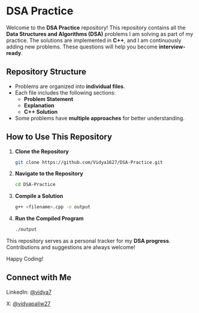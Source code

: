 # DSA Practice

Welcome to the **DSA Practice** repository! This repository contains all the **Data Structures and Algorithms (DSA)** problems I am solving as part of my practice. The solutions are implemented in **C++**, and I am continuously adding new problems. These questions will help you become **interview-ready**.

## Repository Structure

- Problems are organized into **individual files**.
- Each file includes the following sections:
  - **Problem Statement**
  - **Explanation**
  - **C++ Solution**
- Some problems have **multiple approaches** for better understanding.

## How to Use This Repository

1. **Clone the Repository**
   ```bash
   git clone https://github.com/Vidya1627/DSA-Practice.git
   ```

2. **Navigate to the Repository**
   ```bash
   cd DSA-Practice
   ```

3. **Compile a Solution**
   ```bash
   g++ <filename>.cpp -o output
   ```

4. **Run the Compiled Program**
   ```bash
   ./output
   ```

This repository serves as a personal tracker for my **DSA progress**. Contributions and suggestions are always welcome!

Happy Coding!



## Connect with Me

LinkedIn: [@vidya7](https://www.linkedin.com/in/vidya7/)

X: [@vidyapaliw27](https://x.com/vidyapaliw27)

